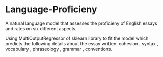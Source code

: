 # Language-Proficieny
A natural language model that assesses the proficieny of English essays and rates on six different aspects.

Using MultiOutputRegressor of sklearn library to fit the model which predicts the following details about the essay written:
cohesion , syntax , vocabulary , phraseology , grammar , conventions.
